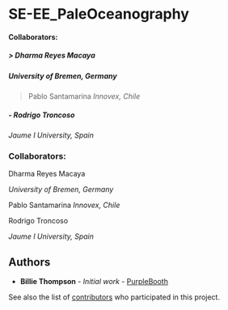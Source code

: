 # SE-EE_PaleOceanography

#### Collaborators:
##### > Dharma Reyes Macaya
##### *University of Bremen, Germany*

> Pablo Santamarina
>*Innovex, Chile*



##### - Rodrigo Troncoso
*Jaume I University, Spain*







### Collaborators:

Dharma Reyes Macaya

*University of Bremen, Germany*

Pablo Santamarina
*Innovex, Chile*



Rodrigo Troncoso

*Jaume I University, Spain*




## Authors

* **Billie Thompson** - *Initial work* - [PurpleBooth](https://github.com/PurpleBooth)

See also the list of [contributors](https://github.com/your/project/contributors) who participated in this project.
